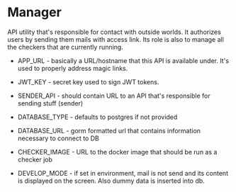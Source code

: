 # Manager

API utility that's responsible for contact with outside worlds.
It authorizes users by sending them mails with access link.
Its role is also to manage all the checkers that are currently running.

* APP_URL - basically a URL/hostname that this API is available under. It's used to properly address magic links.
* JWT_KEY - secret key used to sign JWT tokens.
* SENDER_API - should contain URL to an API that's responsible for sending stuff (sender)
* DATABASE_TYPE - defaults to postgres if not provided
* DATABASE_URL - gorm formatted url that contains information necessary to connect to DB
* CHECKER_IMAGE - URL to the docker image that should be run as a checker job

* DEVELOP_MODE - if set in environment, mail is not send and its content is displayed on the screen. Also dummy data is inserted into db.
